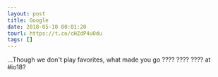 ```yaml
---
layout: post
title: Google
date: 2018-05-10 00:01:20
tourl: https://t.co/cHZdP4uOdu
tags: []
---
```

...Though we don't play favorites, what made you go ???? ???? ???? at #io18?